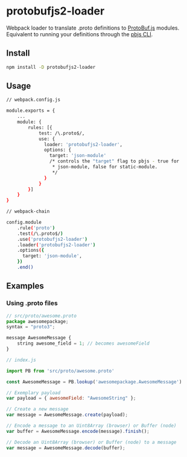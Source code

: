 # protobufjs2-loader
Webpack loader to translate .proto definitions to [ProtoBuf.js](https://github.com/dcodeIO/ProtoBuf.js/) modules. Equivalent to running your definitions through the [pbjs CLI](http://protobufjs.github.io/protobuf.js/index.html#pbjs-for-javascript).



## Install
```bash
npm install -D protobufjs2-loader
```

## Usage
```bash
// webpack.config.js

module.exports = {
    ...
    module: {
        rules: [{
            test: /\.proto$/,
            use: {
              loader: 'protobufjs2-loader',
              options: {
                target: 'json-module'
                /* controls the "target" flag to pbjs - true for
                 * json-module, false for static-module.
                 */
              }
            }
        }]
    }
}

// webpack-chain

config.module
    .rule('proto')
    .test(/\.proto$/)
    .use('protobufjs2-loader')
    .loader('protobufjs2-loader')
    .options({
      target: 'json-module',
    })
    .end()
```

## Examples

### Using .proto files

```js
// src/proto/awesome.proto
package awesomepackage;
syntax = "proto3";

message AwesomeMessage {
    string awesome_field = 1; // becomes awesomeField
}
```

```js
// index.js

import PB from 'src/proto/awesome.proto'

const AwesomeMessage = PB.lookup('awesomepackage.AwesomeMessage')

// Exemplary payload
var payload = { awesomeField: "AwesomeString" };

// Create a new message
var message = AwesomeMessage.create(payload);

// Encode a message to an Uint8Array (browser) or Buffer (node)
var buffer = AwesomeMessage.encode(message).finish();

// Decode an Uint8Array (browser) or Buffer (node) to a message
var message = AwesomeMessage.decode(buffer);

```